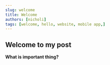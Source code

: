 ```yaml
---
slug: welcome
title: Welcome
authors: [nicholi]
tags: [welcome, hello, website, mobile app,]
---
```


## Welcome to my post

**What is important thing?**

